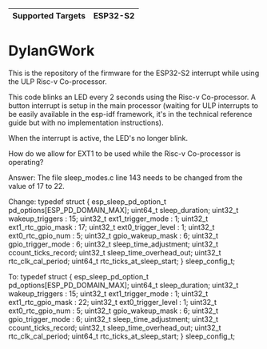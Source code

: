 | Supported Targets | ESP32-S2 |
| ----------------- | -------- |

# DylanGWork

This is the repository of the firmware for the ESP32-S2 interrupt while using the ULP Risc-v Co-processor.

This code blinks an LED every 2 seconds using the Risc-v Co-processor.
A button interrupt is setup in the main processor (waiting for ULP interrupts to be easily available in the esp-idf framework, it's in the technical reference guide but with no implementation instructions).

When the interrupt is active, the LED's no longer blink.

How do we allow for EXT1 to be used while the Risc-v Co-processor is operating?

Answer:
The file sleep_modes.c line 143 needs to be changed from the value of 17 to 22.

Change:
typedef struct {
    esp_sleep_pd_option_t pd_options[ESP_PD_DOMAIN_MAX];
    uint64_t sleep_duration;
    uint32_t wakeup_triggers : 15;
    uint32_t ext1_trigger_mode : 1;
    uint32_t ext1_rtc_gpio_mask : 17;
    uint32_t ext0_trigger_level : 1;
    uint32_t ext0_rtc_gpio_num : 5;
    uint32_t gpio_wakeup_mask : 6;
    uint32_t gpio_trigger_mode : 6;
    uint32_t sleep_time_adjustment;
    uint32_t ccount_ticks_record;
    uint32_t sleep_time_overhead_out;
    uint32_t rtc_clk_cal_period;
    uint64_t rtc_ticks_at_sleep_start;
} sleep_config_t;

To:
typedef struct {
    esp_sleep_pd_option_t pd_options[ESP_PD_DOMAIN_MAX];
    uint64_t sleep_duration;
    uint32_t wakeup_triggers : 15;
    uint32_t ext1_trigger_mode : 1;
    uint32_t ext1_rtc_gpio_mask : 22;
    uint32_t ext0_trigger_level : 1;
    uint32_t ext0_rtc_gpio_num : 5;
    uint32_t gpio_wakeup_mask : 6;
    uint32_t gpio_trigger_mode : 6;
    uint32_t sleep_time_adjustment;
    uint32_t ccount_ticks_record;
    uint32_t sleep_time_overhead_out;
    uint32_t rtc_clk_cal_period;
    uint64_t rtc_ticks_at_sleep_start;
} sleep_config_t;